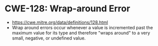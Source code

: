 # CWE-128: Wrap-around Error
* https://cwe.mitre.org/data/definitions/128.html
* Wrap around errors occur whenever a value is incremented past the maximum value for its type and therefore "wraps around" to a very small, negative, or undefined value.
